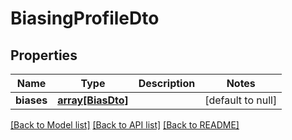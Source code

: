 # BiasingProfileDto

## Properties
Name | Type | Description | Notes
------------ | ------------- | ------------- | -------------
**biases** | [**array[BiasDto]**](BiasDto.md) |  | [default to null]

[[Back to Model list]](../README.md#documentation-for-models) [[Back to API list]](../README.md#documentation-for-api-endpoints) [[Back to README]](../README.md)


